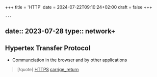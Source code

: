 +++
title = 'HTTP'
date = 2024-07-22T09:10:24+02:00
draft = false
+++

    ---
date:: 2023-07-28
type:: network+
---
## Hypertex Transfer Protocol 
- Communciation in the browser  and by other applications 


>[!quote] [HTTPS](/HTTPS.md) [carrige_return](/carrige_return.md)